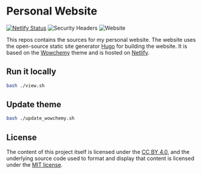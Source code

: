 # Personal Website

[![Netlify Status](https://api.netlify.com/api/v1/badges/ff9f6e08-d300-4f53-9695-a42bd08adf57/deploy-status)](https://app.netlify.com/sites/mitchellolsthoorn/deploys)
![Security Headers](https://img.shields.io/security-headers?url=https%3A%2F%2Fwww.mitchellolsthoorn.com)
![Website](https://img.shields.io/website?url=https%3A%2F%2Fwww.mitchellolsthoorn.com)

This repos contains the sources for my personal website. The website uses the open-source static site generator [Hugo](https://gohugo.io/) for building the website. It is based on the [Wowchemy](https://wowchemy.com/) theme and is hosted on [Netlify](https://www.netlify.com/).

## Run it locally

```bash
bash ./view.sh
```

## Update theme

```bash
bash ./update_wowchemy.sh
```

## License

The content of this project itself is licensed under the [CC BY 4.0](http://creativecommons.org/licenses/by/4.0/?ref=chooser-v1), and the underlying source code used to format and display that content is licensed under the [MIT license](LICENSE.md).
